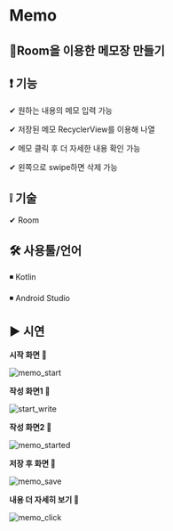 # Memo

<h2>📝Room을 이용한 메모장 만들기</h2>
  
  <h2>❗ 기능</h2>
   
  ✔ 원하는 내용의 메모 입력 가능
  
  ✔ 저장된 메모 RecyclerView를 이용해 나열
  
  ✔ 메모 클릭 후 더 자세한 내용 확인 가능
  
  ✔ 왼쪽으로 swipe하면 삭제 가능
   
  <h2>❕ 기술</h2>
  
  ✔ Room
  

  <h2>🛠 사용툴/언어</h2>

  ◾ Kotlin

  ◾ Android Studio
 
  
  <h2>▶ 시연</h2>
 
 <b>시작 화면 🔻</b>
 
 ![memo_start](https://user-images.githubusercontent.com/52942503/97831087-61103100-1d12-11eb-84e1-bcf732cf9389.PNG)
 
 <b>작성 화면1 🔻</b>
 
![start_write](https://user-images.githubusercontent.com/52942503/97831095-679ea880-1d12-11eb-87cf-bc48125be91d.PNG)

 <b>작성 화면2 🔻</b>

![memo_started](https://user-images.githubusercontent.com/52942503/97831100-69686c00-1d12-11eb-8c8a-277cbe9592cc.PNG)

<b>저장 후 화면 🔻</b>

![memo_save](https://user-images.githubusercontent.com/52942503/97831103-6cfbf300-1d12-11eb-86fc-538c48c3d9a0.PNG)

<b>내용 더 자세히 보기 🔻</b>

![memo_click](https://user-images.githubusercontent.com/52942503/97831105-708f7a00-1d12-11eb-9c59-d116b5d6c2c4.PNG)
